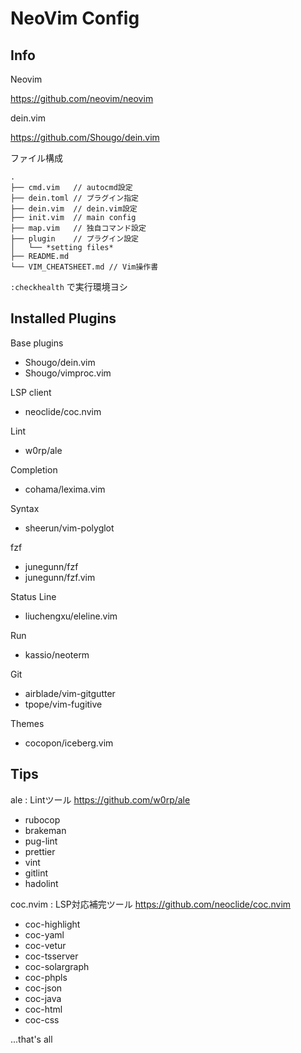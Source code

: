 # NeoVim Config

## Info

Neovim

<https://github.com/neovim/neovim>

dein.vim

<https://github.com/Shougo/dein.vim>

ファイル構成

```
.
├── cmd.vim   // autocmd設定
├── dein.toml // プラグイン指定
├── dein.vim  // dein.vim設定
├── init.vim  // main config
├── map.vim   // 独自コマンド設定
├── plugin    // プラグイン設定
│   └── *setting files*
├── README.md
└── VIM_CHEATSHEET.md // Vim操作書
```

`:checkhealth` で実行環境ヨシ

## Installed Plugins

Base plugins

- Shougo/dein.vim
- Shougo/vimproc.vim

LSP client

- neoclide/coc.nvim

Lint

- w0rp/ale

Completion

- cohama/lexima.vim

Syntax

- sheerun/vim-polyglot

fzf

- junegunn/fzf
- junegunn/fzf.vim

Status Line

- liuchengxu/eleline.vim

Run

- kassio/neoterm

Git

- airblade/vim-gitgutter
- tpope/vim-fugitive

Themes

- cocopon/iceberg.vim

## Tips

ale : Lintツール
<https://github.com/w0rp/ale>

- rubocop
- brakeman
- pug-lint
- prettier
- vint
- gitlint
- hadolint

coc.nvim : LSP対応補完ツール
<https://github.com/neoclide/coc.nvim>

- coc-highlight
- coc-yaml
- coc-vetur
- coc-tsserver
- coc-solargraph
- coc-phpls
- coc-json
- coc-java
- coc-html
- coc-css

...that's all
